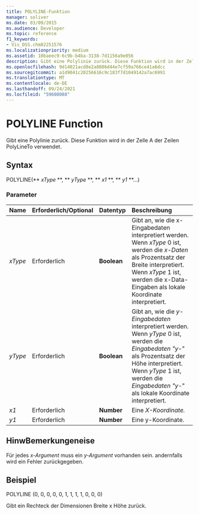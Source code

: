 ```yaml
---
title: POLYLINE-Funktion
manager: soliver
ms.date: 03/09/2015
ms.audience: Developer
ms.topic: reference
f1_keywords:
- Vis_DSS.chm82251576
ms.localizationpriority: medium
ms.assetid: 10baeec9-6c9b-b4ba-3138-7d1156a9e056
description: Gibt eine Polylinie zurück. Diese Funktion wird in der Zelle A der Zeilen PolyLineTo verwendet.
ms.openlocfilehash: 9d14021acd8e2a8086d44e7cf59a766ce41a6dcc
ms.sourcegitcommit: a1d9041c20256616c9c183f7d1049142a7ac6991
ms.translationtype: MT
ms.contentlocale: de-DE
ms.lasthandoff: 09/24/2021
ms.locfileid: "59608088"
---
```

# <a name="polyline-function"></a>POLYLINE Function

Gibt eine Polylinie zurück. Diese Funktion wird in der Zelle A der Zeilen PolyLineTo verwendet. 
  
## <a name="syntax"></a>Syntax

POLYLINE(** *xType* **, ** *yType* **, ** *x1* **, ** *y1* **...) 
  
### <a name="parameters"></a>Parameter

|**Name**|**Erforderlich/Optional**|**Datentyp**|**Beschreibung**|
|:-----|:-----|:-----|:-----|
| _xType_ <br/> |Erforderlich  <br/> |**Boolean** <br/> |Gibt an, wie  die x-Eingabedaten interpretiert werden. Wenn  _xType_ 0 ist, werden die  _x-Daten_ als Prozentsatz der Breite interpretiert. Wenn _xType_ 1 ist, werden die x-Data-Eingaben als lokale Koordinate interpretiert.   <br/> |
| _yType_ <br/> |Erforderlich  <br/> |**Boolean** <br/> |Gibt an, wie die  _y-Eingabedaten_ interpretiert werden. Wenn  _yType_ 0 ist, werden die  _Eingabedaten "y_-" als Prozentsatz der Höhe interpretiert. Wenn  _yType_ 1 ist, werden die  _Eingabedaten "y_-" als lokale Koordinate interpretiert.  <br/> |
| _x1_ <br/> |Erforderlich  <br/> |**Number** <br/> | Eine _X-Koordinate._  <br/> |
| _y1_ <br/> |Erforderlich  <br/> |**Number** <br/> |Eine y-Koordinate.  <br/> |
   
## <a name="remarks"></a>HinwBemerkungeneise

Für jedes  *x-Argument*  muss ein  *y-Argument*  vorhanden sein. andernfalls wird ein Fehler zurückgegeben. 
  
## <a name="example"></a>Beispiel

POLYLINE (0, 0, 0, 0, 0, 1, 1, 1, 1, 0, 0, 0) 
  
Gibt ein Rechteck der Dimensionen Breite x Höhe zurück. 
  

